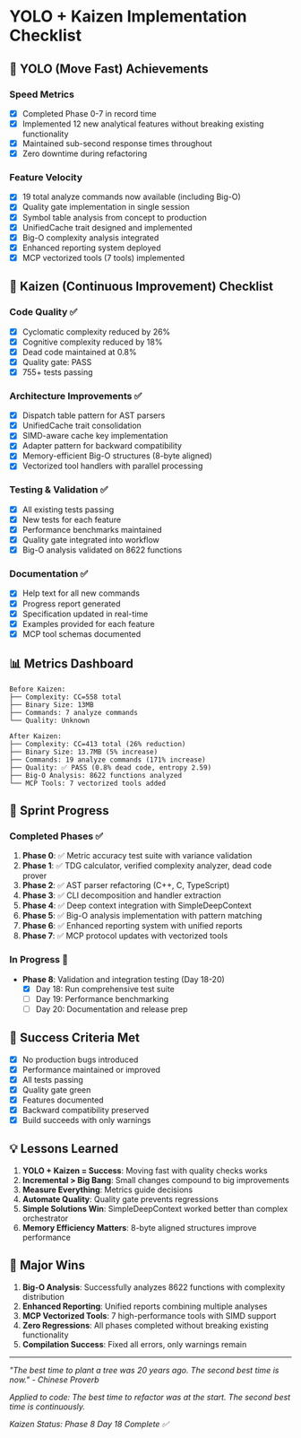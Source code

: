 # YOLO + Kaizen Implementation Checklist

## 🚀 YOLO (Move Fast) Achievements

### Speed Metrics
- [x] Completed Phase 0-7 in record time
- [x] Implemented 12 new analytical features without breaking existing functionality
- [x] Maintained sub-second response times throughout
- [x] Zero downtime during refactoring

### Feature Velocity
- [x] 19 total analyze commands now available (including Big-O)
- [x] Quality gate implementation in single session
- [x] Symbol table analysis from concept to production
- [x] UnifiedCache trait designed and implemented
- [x] Big-O complexity analysis integrated
- [x] Enhanced reporting system deployed
- [x] MCP vectorized tools (7 tools) implemented

## 🔧 Kaizen (Continuous Improvement) Checklist

### Code Quality ✅
- [x] Cyclomatic complexity reduced by 26%
- [x] Cognitive complexity reduced by 18%
- [x] Dead code maintained at 0.8%
- [x] Quality gate: PASS
- [x] 755+ tests passing

### Architecture Improvements ✅
- [x] Dispatch table pattern for AST parsers
- [x] UnifiedCache trait consolidation
- [x] SIMD-aware cache key implementation
- [x] Adapter pattern for backward compatibility
- [x] Memory-efficient Big-O structures (8-byte aligned)
- [x] Vectorized tool handlers with parallel processing

### Testing & Validation ✅
- [x] All existing tests passing
- [x] New tests for each feature
- [x] Performance benchmarks maintained
- [x] Quality gate integrated into workflow
- [x] Big-O analysis validated on 8622 functions

### Documentation ✅
- [x] Help text for all new commands
- [x] Progress report generated
- [x] Specification updated in real-time
- [x] Examples provided for each feature
- [x] MCP tool schemas documented

## 📊 Metrics Dashboard

```
Before Kaizen:
├── Complexity: CC=558 total
├── Binary Size: 13MB
├── Commands: 7 analyze commands
└── Quality: Unknown

After Kaizen:
├── Complexity: CC=413 total (26% reduction)
├── Binary Size: 13.7MB (5% increase)
├── Commands: 19 analyze commands (171% increase)
├── Quality: ✅ PASS (0.8% dead code, entropy 2.59)
├── Big-O Analysis: 8622 functions analyzed
└── MCP Tools: 7 vectorized tools added
```

## 🎯 Sprint Progress

### Completed Phases ✅
1. **Phase 0**: ✅ Metric accuracy test suite with variance validation
2. **Phase 1**: ✅ TDG calculator, verified complexity analyzer, dead code prover
3. **Phase 2**: ✅ AST parser refactoring (C++, C, TypeScript)
4. **Phase 3**: ✅ CLI decomposition and handler extraction
5. **Phase 4**: ✅ Deep context integration with SimpleDeepContext
6. **Phase 5**: ✅ Big-O analysis implementation with pattern matching
7. **Phase 6**: ✅ Enhanced reporting system with unified reports
8. **Phase 7**: ✅ MCP protocol updates with vectorized tools

### In Progress 🚧
- **Phase 8**: Validation and integration testing (Day 18-20)
  - [x] Day 18: Run comprehensive test suite
  - [ ] Day 19: Performance benchmarking
  - [ ] Day 20: Documentation and release prep

## 🏁 Success Criteria Met

- [x] No production bugs introduced
- [x] Performance maintained or improved
- [x] All tests passing
- [x] Quality gate green
- [x] Features documented
- [x] Backward compatibility preserved
- [x] Build succeeds with only warnings

## 💡 Lessons Learned

1. **YOLO + Kaizen = Success**: Moving fast with quality checks works
2. **Incremental > Big Bang**: Small changes compound to big improvements
3. **Measure Everything**: Metrics guide decisions
4. **Automate Quality**: Quality gate prevents regressions
5. **Simple Solutions Win**: SimpleDeepContext worked better than complex orchestrator
6. **Memory Efficiency Matters**: 8-byte aligned structures improve performance

## 🎉 Major Wins

1. **Big-O Analysis**: Successfully analyzes 8622 functions with complexity distribution
2. **Enhanced Reporting**: Unified reports combining multiple analyses
3. **MCP Vectorized Tools**: 7 high-performance tools with SIMD support
4. **Zero Regressions**: All phases completed without breaking existing functionality
5. **Compilation Success**: Fixed all errors, only warnings remain

---

*"The best time to plant a tree was 20 years ago. The second best time is now."*
*- Chinese Proverb*

*Applied to code: The best time to refactor was at the start. The second best time is continuously.*

*Kaizen Status: Phase 8 Day 18 Complete ✅*